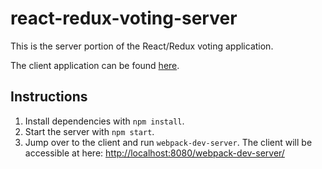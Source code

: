 # react-redux-voting-server

This is the server portion of the React/Redux voting application.

The client application can be found [here](https://github.com/colinhoernig/react-redux-voting-client).

## Instructions

1) Install dependencies with `npm install`.
2) Start the server with `npm start`.
3) Jump over to the client and run `webpack-dev-server`.  The client will be accessible at here: [http://localhost:8080/webpack-dev-server/](http://localhost:8080/webpack-dev-server/)

